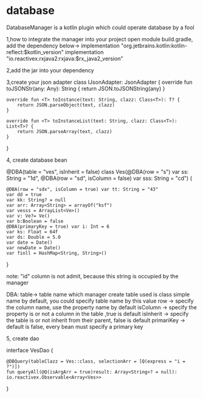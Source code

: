 # database
DatabaseManager is a kotlin plugin which could operate database by a fool

1,how to integrate the manager into your project
   open module build.gradle, add the dependency below->
	implementation "org.jetbrains.kotlin:kotlin-reflect:$kotlin_version"
   implementation "io.reactivex.rxjava2:rxjava:$rx_java2_version"

2,add the jar into your dependency

3,create your json adapter
   class IJsonAdapter: JsonAdapter {
    override fun toJSONStr(any: Any): String {
        return JSON.toJSONString(any)
    }

    override fun <T> toInstance(text: String, clazz: Class<T>): T? {
        return JSON.parseObject(text, clazz)
    }

    override fun <T> toInstanceList(text: String, clazz: Class<T>): List<T>? {
        return JSON.parseArray(text, clazz)
    }
}

4, create database bean

@DBA(table = "ves", isInherit = false)
class Ves(@DBA(row = "s") var ss: String = "1d", @DBA(row = "sd", isColumn = false) var sss: String = "cd") {

    @DBA(row = "sdx", isColumn = true) var tt: String = "43"
    var dd = true
    var kk: String? = null
    var arr: Array<String> = arrayOf("ksf")
    var vesss = ArrayList<Ve>()
    var v: Ve?= Ve()
    var b:Boolean = false
    @DBA(primaryKey = true) var i: Int = 6
    var ks: Float = 64f
    var ds: Double = 5.0
    var date = Date()
    var newDate = Date()
    var finll = HashMap<String, String>()
    
}

note: 
"id" column is not admit, because this string is occupied by the manager

DBA:
	table-> table name which manager create table used is class simple name by default, you could specify table name by this value
     row -> specify the column name, use the property name by default
     isColumn -> specify the property is or not a column in the table ,true is default
     isInherit -> specify the table is or not inherit from their parent, false is default
     primariKey -> default is false, every bean must specify a primary key

5, create dao

interface VesDao {

    @DBQuery(tableClazz = Ves::class, selectionArr = [Q(express = "i = ?")])
    fun queryAll(@Q(isArgArr = true)result: Array<String>? = null): io.reactivex.Observable<Array<Ves>>
}


